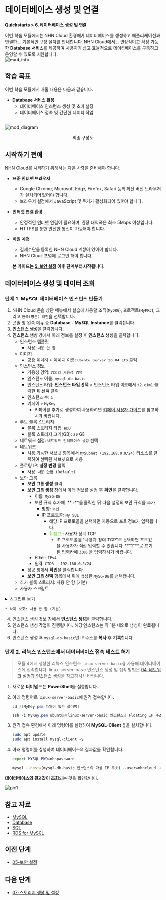 # 데이터베이스 생성 및 연결
**Quickstarts > 6. 데이터베이스 생성 및 연결**

이번 학습 모듈에서는 NHN Cloud 환경에서 데이터베이스를 생성하고 애플리케이션과 연결하는 기본적인 구성 절차를 안내합니다. NHN Cloud에서는 안정적이고 확장 가능한 **Database 서비스**를 제공하여 사용자가 쉽고 효율적으로 데이터베이스를 구축하고 운영할 수 있도록 지원합니다.
<br>
![mod_info](https://kr1-api-object-storage.nhncloudservice.com/v1/AUTH_2acdfabf4efe4efc8a04c00b348110c9/cdn_origin/prod_cloud_quickstarts/module_info/%EB%8D%B0%EC%9D%B4%ED%84%B0%EB%B2%A0%EC%9D%B4%EC%8A%A4%20%EC%83%9D%EC%84%B1%20%EB%B0%8F%20%EC%97%B0%EA%B2%B0.png)
## 학습 목표

이번 학습 모듈에서 배울 내용은 다음과 같습니다.

* **Database 서비스 활용**
    * 데이터베이스 인스턴스 생성 및 초기 설정
    * 데이터베이스 접속 및 간단한 데이터 작업
<br></br>

![mod_diagram](https://kr1-api-object-storage.nhncloudservice.com/v1/AUTH_2acdfabf4efe4efc8a04c00b348110c9/cdn_origin/prod_cloud_quickstarts/%EB%AA%A8%EB%93%88%206.%20%EB%8D%B0%EC%9D%B4%ED%84%B0%EB%B2%A0%EC%9D%B4%EC%8A%A4%20%EC%83%9D%EC%84%B1%20%EB%B0%8F%20%EC%97%B0%EA%B2%B0.png)

<p style="text-align: center; color: black;">최종 구성도</p>

## 시작하기 전에

NHN Cloud를 시작하기 위해서는 다음 사항을 준비해야 합니다.

* **표준 인터넷 브라우저**
    * Google Chrome, Microsoft Edge, Firefox, Safari 등의 최신 버전 브라우저가 설치되어 있어야 합니다.
    * 브라우저 설정에서 JavaScript 및 쿠키가 활성화되어 있어야 합니다.
* **인터넷 연결 환경**
    * 안정적인 인터넷 연결이 필요하며, 권장 대역폭은 최소 5Mbps 이상입니다.
    * HTTPS를 통한 안전한 통신이 가능해야 합니다.
* **회원 계정**
    * 결제수단을 등록한 NHN Cloud 계정이 있어야 합니다.
    * NHN Cloud 포털에 로그인 해야 합니다.

    **본 가이드는 [5. 보안 설정](https://docs.alpha-nhncloud.com/ko/quickstarts/ko/configure-security/) 이후 단계부터 시작됩니다.**

## 데이터베이스 생성 및 데이터 조회

### 단계 1. MySQL 데이터베이스 인스턴스 만들기

1. NHN Cloud 콘솔 상단 메뉴에서 실습에 사용할 조직(`MyORG`), 프로젝트(`MyPRJ`), 그리고 `한국(평촌) 리전`을 선택합니다.
2. 콘솔 창 왼쪽 메뉴 중 **Database - MySQL Instance**를 클릭합니다.
3. **인스턴스 생성**을 클릭합니다.
4. **인스턴스 생성** 창에서 아래 정보를 설정 후 **인스턴스 생성**을 클릭합니다.
    * 인스턴스 템플릿
        * 사용: `사용 안 함`
    * 이미지
        * 공용 이미지 > 이미지 이름: `Ubuntu Server 20.04 LTS` 클릭
    * 인스턴스 정보
        * 가용성 영역: `임의의 가용성 영역`
        * 인스턴스 이름: `mysql-db-basic`
        * 인스턴스 타입: **인스턴스 타입 선택** > 인스턴스 타입 이름에서 `t2.c1m1` 클릭한 뒤 **선택** 클릭
        * 인스턴스 수: `1`
        * 키페어 > `MyKey`
            * 키페어를 추가로 생성하여 사용하려면 [키페어 사용자 가이드](https://docs.nhncloud.com/ko/Compute/Instance/ko/console-guide/#_21)를 참고하시기 바랍니다.
    * 루트 블록 스토리지
        * 블록 스토리지 타입: `HDD`
        * 블록 스토리지 크기(GB): `20` GB
    * 네트워크 설정: `네트워크 인터페이스 생성` 선택
    * 네트워크
        * 사용 가능한 서브넷 항목에서 `MySubnet (192.168.0.0/24)` 리소스를 클릭하여 선택된 서브넷으로 사용
    * 플로팅 IP: **설정 변경** 클릭
        * 사용: `사용 안함 (Default)`
    * 보안 그룹
        * **보안 그룹 생성** 클릭
        * **보안 그룹 생성** 창에서 아래 정보를 설정 후 **확인**을 클릭합니다.
            * 이름: `MySG-DB`
            * 보안 규칙 추가에  **+**을 클릭한 뒤 다음 설정의 보안 규칙을 추가
                * 방향: `수신`
                * IP 프로토콜: `My SQL`
                    * 해당 IP 프로토콜을 선택하면 자동으로 포트 정보가 입력됩니다.
                    * <span style="color:#6fe11d;">📍 참고:</span>: 사용자 정의 TCP
                        * IP 프로토콜을 "사용자 정의 TCP"로 선택하면 포트값을 사용자가 직접 입력할 수 있습니다. **"1"**로 표기된 입력칸에 `3306` 을 입력하시기 바랍니다.
            * Ether: `IPv4`
            * 원격: `CIDR - 192.168.0.0/24`
        * 성공 창에서 **확인**을 클릭합니다.
        * **보안 그룹 선택** 항목에서 위에 생성한 `MySG-DB`를 선택합니다.
    * 추가 블록 스토리지: 사용 안 함 (기본)
    * 사용자 스크립트
<details><summary>스크립트 보기</summary>
<p>

```
        #!/bin/bash
        # Variable setup
        DB_NAME="employees"
        USER_NAME="nhncloud"
        USER_PASSWORD="nhnpassword"
        DB_URL="https://github.com/datacharmer/test_db.git"
        
        # 1. Clone the test_db repository
        echo "Cloning test_db repository..."
        cd ~
        git clone $DB_URL
        
        # 2. Load employees.sql file into MySQL
        echo "Loading employees.sql into MySQL..."
        cd ~/test_db
        sudo mysql -u root < employees.sql
        
        # 3. Configure MySQL user and permissions
        echo "Configuring MySQL user and permissions..."
        sudo mysql -u root <<EOF
        USE $DB_NAME;
        
        # Create user (for localhost and 192.168.0.% range)
        CREATE USER '$USER_NAME'@'localhost' IDENTIFIED BY '$USER_PASSWORD';
        CREATE USER '$USER_NAME'@'192.168.0.%' IDENTIFIED BY '$USER_PASSWORD';
        
        # Grant privileges
        GRANT ALL PRIVILEGES ON $DB_NAME.* TO '$USER_NAME'@'localhost';
        GRANT ALL PRIVILEGES ON $DB_NAME.* TO '$USER_NAME'@'192.168.0.%';
        
        # Apply privileges
        FLUSH PRIVILEGES;
        EOF
        
        echo "MySQL user '$USER_NAME' created and configured successfully!"
```
</p>
</details>

    * 삭제 보호: 사용 안 함 (기본)
4. 인스턴스 생성 정보 창에서 **인스턴스 생성**을 클릭합니다.
5. 인스턴스 생성 작업이 진행됩니다. 해당 인스턴스는 약 1분 내외로 생성이 완료됩니다.
6. 인스턴스 생성 후 `mysql-db-basic`인 IP 주소를 **복사** 후 **기록**합니다.

### 단계 2. 리눅스 인스턴스에서 데이터베이스 접속 테스트 하기

> 모듈 4에서 생성한 리눅스 인스턴스 `linux-server-basic`을 사용해 데이터베이스에 접속합니다. linux-server-basic 인스턴스 생성 및 접속 방법은 [04-네트워크 설정과 인스턴스 생성](https://docs.alpha-nhncloud.com/ko/quickstarts/ko/network-setup/)을 참고하시기 바랍니다.

1. 새로운 **터미널** 또는 **PowerShell**을 실행합니다.
2. 아래 명령어로 `linux-server-basic`에 원격 접속합니다.

    ```PowerShell
    cd /(MyKey.pem 파일이 있는 폴더명)
    ```

    ```PowerShell
    ssh -i MyKey.pem ubuntu@(linux-server-basic 인스턴스의 Floating IP 주소)
    ```

3. 원격 접속 환경에서 아래 명령어를 실행하여 **MySQL-Client** 툴을 설치합니다.

    ```bash
    sudo apt update 
    sudo apt install mysql-client -y
    ```

4. 아래 명령어를 실행하여 데이터베이스의 결과값을 확인합니다.

    ```bash
    export MYSQL_PWD=nhnpassword
    ```

    ```bash
    mysql --host=(mysql-db-basic 인스턴스의 가상 IP 주소) --user=nhncloud -e "SELECT * FROM employees.employees LIMIT 30;"
    ```

**데이터베이스의 결과값이 조회**되는 것을 확인합니다.

![pic1](https://kr1-api-object-storage.nhncloudservice.com/v1/AUTH_2acdfabf4efe4efc8a04c00b348110c9/cdn_origin/prod_cloud_quickstarts/content_image/%EB%8D%B0%EC%9D%B4%ED%84%B0%EB%B2%A0%EC%9D%B4%EC%8A%A4%20%EC%83%9D%EC%84%B1%20%EB%B0%8F%20%EC%97%B0%EA%B2%B0_%EC%9E%91%EC%97%852.png)

## 참고 자료

* [MySQL](https://en.wikipedia.org/wiki/MySQL)
* [Database](https://en.wikipedia.org/wiki/Database)
* [SQL](https://en.wikipedia.org/wiki/SQL)
* [RDS for MySQL](https://docs.nhncloud.com/ko/Database/RDS%20for%20MySQL/ko/overview/)

## 이전 단계

* [05-보안 설정](https://docs.alpha-nhncloud.com/ko/quickstarts/ko/configure-security/)

## 다음 단계

* [07-스토리지 생성 및 설정](https://docs.alpha-nhncloud.com/ko/quickstarts/ko/create-storage/)
